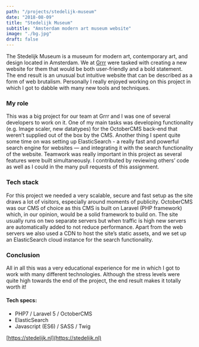 ```yaml
---
path: "/projects/stedelijk-museum"
date: "2018-08-09"
title: "Stedelijk Museum"
subtitle: "Amsterdam modern art museum website"
image: "./bg.jpg"
draft: false
---
```


The Stedelijk Museum is a museum for modern art, contemporary art, and design located in Amsterdam. We at [Grrr](https://grrr.nl) were tasked with creating a new website for them that would be both user-friendly and a bold statement. The end result is an unusual but intuitive website that can be described as a form of web brutalism. Personally I really enjoyed working on this project in which I got to dabble with many new tools and techniques.

### My role
This was a big project for our team at Grrr and I was one of several developers to work on it. One of my main tasks was developing functionality (e.g. Image scaler, new datatypes) for the OctoberCMS back-end that weren’t supplied out of the box by the CMS. Another thing I spent quite some time on was setting up ElasticSearch - a really fast and powerful search engine for websites — and integrating it with the search functionality of the website. Teamwork was really important in this project as several features were built simultaneously. I contributed by reviewing others’ code as well as I could in the many pull requests of this assignment.

### Tech stack
For this project we needed a very scalable, secure and fast setup as the site draws a lot of visitors, especially around moments of publicity. OctoberCMS was our CMS of choice as this CMS is built on Laravel (PHP framework) which, in our opinion, would be a solid framework to build on. The site usually runs on two separate servers but when traffic is high new servers are automatically added to not reduce performance. Apart from the web servers we also used a CDN to host the site’s static assets, and we set up an ElasticSearch cloud instance for the search functionality.

### Conclusion
All in all this was a very educational experience for me in which I got to work with many different technologies. Although the stress levels were quite high towards the end of the project, the end result makes it totally worth it!

#### Tech specs:
- PHP7 / Laravel 5 / OctoberCMS
- ElasticSearch
- Javascript (ES6) / SASS / Twig

[https://stedelijk.nl](https://stedelijk.nl)
